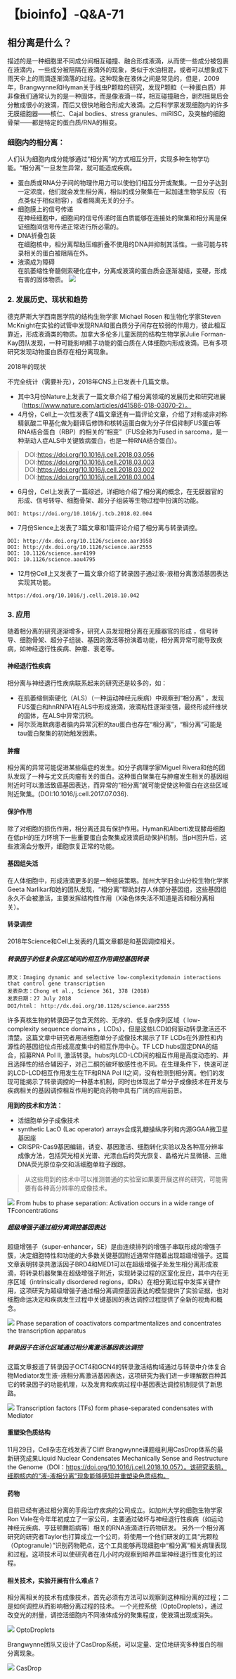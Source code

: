 # 【bioinfo】-Q&A-71

## 相分离是什么？
描述的是一种细胞里不同成分间相互碰撞、融合形成液滴，从而使一些成分被包裹在液滴内，一些成分被阻隔在液滴外的现象，类似于水油相混，或者可以想象成下雨天伞上的雨滴逐渐滴落的过程。这种现象在液体之间是常见的，但是，2009年，Brangwynne和Hyman关于线虫P颗粒的研究，发现P颗粒（一种蛋白质）并非像我们通常认为的是一种固体，而是像液滴一样，相互碰撞融合，剧烈摇晃后会分散成很小的液滴，而后又很快地融合形成大液滴。之后科学家发现细胞内的许多无膜细胞器——核仁、Cajal bodies、stress granules、miRISC，及突触的细胞骨架——都是特定的蛋白质/RNA的相变。

### 细胞内的相分离：
人们认为细胞内成分能够通过“相分离”的方式相互分开，实现多种生物学功能。“相分离”一旦发生异常，就可能造成疾病。

- 蛋白质或RNA分子间的物理作用力可以使他们相互分开或聚集。一旦分子达到一定浓度，他们就会发生相分离，相似的成分聚集在一起加速生物学反应（有点类似于相似相容），或者隔离无关的分子。
- 细胞膜上的信号传递       
在神经细胞中，细胞间的信号传递时蛋白质能够在连接处的聚集和相分离是保证细胞间信号传递正常进行所必需的。
- DNA折叠包装             
在细胞核中，相分离帮助压缩折叠不使用的DNA并抑制其活性。一些可能与转录相关的蛋白被阻隔在外。
- 液滴成为障碍          
在肌萎缩性脊髓侧索硬化症中，分离成液滴的蛋白质会逐渐凝结，变硬，形成有害的固体物质。
![](1.webp)

### 2. 发展历史、现状和趋势
德克萨斯大学西南医学院的结构生物学家 Michael Rosen 和生物化学家Steven McKnight在实验的试管中发现RNA和蛋白质分子间存在较弱的作用力，彼此相互靠近，形成液滴类的物质。加拿大多伦多儿童医院的结构生物学家Julie Forman-Kay团队发现，一种可能影响精子功能的蛋白质在人体细胞内形成液滴。已有多项研究发现动物蛋白质存在相分离现象。

2018年的现状

不完全统计（需要补充），2018年CNS上已发表十几篇文章。

- 其中3月份Nature上发表了一篇文章介绍了相分离领域的发展历史和研究进展（https://www.nature.com/articles/d41586-018-03070-2）。
- 4月份，Cell上一次性发表了4篇文章还有一篇评论文章，介绍了对称或非对称精氨酸二甲基化做为翻译后修饰和核转运蛋白做为分子伴侣抑制FUS蛋白等RNA结合蛋白（RBP）的相关的“相变”（FUS全称为Fused in sarcoma，是一种渐动人症ALS中关键致病蛋白，也是一种RNA结合蛋白）。

> DOI:https://doi.org/10.1016/j.cell.2018.03.056
DOI:https://doi.org/10.1016/j.cell.2018.03.003
DOI:https://doi.org/10.1016/j.cell.2018.03.002
DOI:https://doi.org/10.1016/j.cell.2018.03.004

- 6月份，Cell上发表了一篇综述，详细地介绍了相分离的概念，在无膜器官的形成、信号转导、细胞骨架、超分子组装等生物过程中扮演的功能。
```
DOI: https://doi.org/10.1016/j.tcb.2018.02.004
```
- 7月份Sience上发表了3篇文章和1篇评论介绍了相分离与转录调控。
```
DOI: http://dx.doi.org/10.1126/science.aar3958
DOI: http://dx.doi.org/10.1126/science.aar2555
DOI: 10.1126/science.aar4199
DOI: 10.1126/science.aau4795
```
- 12月份Cell上又发表了一篇文章介绍了转录因子通过液-液相分离激活基因表达实现其功能。
```
https://doi.org/10.1016/j.cell.2018.10.042
```

### 3. 应用
随着相分离的研究逐渐增多，研究人员发现相分离在无膜器官的形成 ，信号转导、细胞骨架、超分子组装、基因的激活等扮演着功能，相分离异常可能导致疾病，如神经退行性疾病、肿瘤、衰老等。

#### 神经退行性疾病
相分离与神经退行性疾病联系起来的研究还是较多的，如：
- 在肌萎缩侧索硬化（ALS）（一种运动神经元疾病）中观察到“相分离” ，发现FUS蛋白和hnRNPA1在ALS中形成液滴，液滴粘性逐渐变强，最终形成纤维状的固体，在ALS中异常沉积。
- 阿尔茨海默病患者脑内异常沉积的tau蛋白也存在“相分离”，“相分离”可能是tau蛋白聚集的初始触发因素。

#### 肿瘤
相分离的异常可能促进某些癌症的发生。如分子病理学家Miguel Rivera和他的团队发现了一种与尤文氏肉瘤有关的蛋白。这种蛋白聚集在与肿瘤发生相关的基因组附近时可以激活致癌基因表达，而异常的“相分离”就可能促使这种蛋白在这些区域附近聚集。(DOI:10.1016/j.cell.2017.07.036).
#### 保护作用
除了对细胞的损伤作用，相分离还具有保护作用。Hyman和Alberti发现酵母细胞在低pH的压力环境下一些重要蛋白会聚集成液滴启动保护机制。当pH回升后，这些液滴会分散开，细胞恢复正常的功能。
#### 基因组失活
在人体细胞中，形成液滴更多的是一种组装策略。加州大学旧金山分校生物化学家Geeta Narlikar和她的团队发现，“相分离”帮助封存人体部分基因组，这些基因组永久不会被激活，主要发挥结构性作用（X染色体失活不知道是否和相分离相关）。
#### 转录调控
2018年Science和Cell上发表的几篇文章都是和基因调控相关。

##### 转录因子的低复杂度区域间的相互作用调控基因转录
```
原文：Imaging dynamic and selective low-complexitydomain interactions that control gene transcription
发表杂志：Chong et al., Science 361, 378 (2018)
发表日期：27 July 2018
DOI/html： http://dx.doi.org/10.1126/science.aar2555
```
许多真核生物的转录因子包含天然的、无序的、低复杂序列区域（ low-complexity sequence domains ，LCDs），但是这些LCD如何驱动转录激活还不清楚。这篇文章中研究者用活细胞单分子成像技术揭示了TF LCDs在外源性和内源性的基因组位点形成高度集中的相互作用中心。TF LCD hubs固定DNA的结合，招募RNA Pol II, 激活转录。hubs内LCD-LCD间的相互作用是高度动态的、并且选择性的结合辅因子，对己二酮的破坏敏感性也不同。在生理条件下，快速可逆的LCD-LCD相互作用发生在TF和RNA Pol II之间，没有检测到相分离。他们的发现可能揭示了转录调控的一种基本机制，同时也体现出了单分子成像技术在开发与疾病相关的基因调控相互作用的靶向药物中具有广阔的应用前景。

**用到的技术和方法：**

- 活细胞单分子成像技术
- synthetic LacO (Lac operator) arrays合成乳糖操纵序列和内源GGAA微卫星基因座
- CRISPR-Cas9基因编辑，诱变、基因激活、细胞转化实验以及各种高分辨率成像方法，包括荧光相关光谱、光漂白后的荧光恢复、晶格光片显微镜、三维DNA荧光原位杂交和活细胞单粒子跟踪。
>从这些用到的技术中可以推测普通的实验室如果要开展这样的研究，可能需要有各种高分辨率的成像技术。

![](2.webp)
From hubs to phase separation: Activation occurs in a wide range of TFconcentrations

##### 超级增强子通过相分离调控基因表达


超级增强子（super-enhancer，SE）是由连续排列的增强子串联形成的增强子簇，决定细胞特性和功能的大多数关键基因附近通常伴随着出现超级增强子。这篇文章表明转录共激活因子BRD4和MED1可以在超级增强子处发生相分离形成液滴，将转录机器聚集在超级增强子附近，实现转录过程的区室化反应，其中内在无序区域（intrinsically disordered regions，IDRs）在相分离过程中发挥关键作用，这项研究为超级增强子通过相分离调控基因表达的模型提供了实验证据，也对细胞命运决定和疾病发生过程中关键基因的表达调控过程提供了全新的视角和概念。

![](3.webp)
Phase separation of coactivators compartmentalizes and concentrates the transcription apparatus

##### 转录因子在活化区域通过相分离激活基因表达调控


这篇文章报道了转录因子OCT4和GCN4的转录激活结构域通过与转录中介体复合物Mediator发生液-液相分离激活基因表达，这项研究为我们进一步理解数百种其它的转录因子的功能机理，以及发育和疾病过程中基因表达调控机制提供了新思路。

![](4.webp)
Transcription factors (TFs) form phase-separated condensates with Mediator

#### 重塑染色质结构
11月29日，Cell杂志在线发表了Cliff Brangwynne课题组利用CasDrop体系的最新研究成果Liquid Nuclear Condensates Mechanically Sense and Restructure the Genome（DOI：https://doi.org/10.1016/j.cell.2018.10.057）。该研究表明，细胞核内的“液-液相分离”现象能够感知并重塑染色质结构。

#### 药物
目前已经有通过相分离的手段治疗疾病的公司成立。如加州大学的细胞生物学家Ron Vale在今年年初成立了一家公司，主要通过破坏与神经退行性疾病（如运动神经元疾病、亨廷顿舞蹈病等）相关的RNA液滴进行药物研发。
另外一个相分离研究的研究者Taylor也打算成立一个公司，将使用一个他们研发的工具“光颗粒（Optogranule）”识别药物靶点，这个工具能够再现细胞中“相分离”相关病理表现和过程。这项技术可以使研究者在几小时内观察到培养皿里神经退行性变化的过程。

#### 相关技术，实验开展有什么难点？
相分离相关的技术有成像技术，首先必须有方法可以观察到这种相分离的过程；二是如何调控从而影响相分离过程的技术。
一个光控系统（OptoDroplets），通过改变光的剂量，调控活细胞内不同液体成分的聚集程度，使液滴出现或消失。

![](5.webp)
OptoDroplets

Brangwynne团队又设计了CasDrop系统，可以定量、定位地研究多种蛋白的相分离现象。

![](6.webp)
CasDrop

